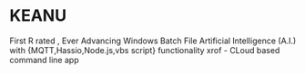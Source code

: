 # KEANU
 First R rated , Ever Advancing Windows Batch File Artificial Intelligence (A.I.) with {MQTT,Hassio,Node.js,vbs script} functionality
xrof - CLoud based command line app
